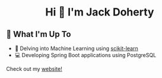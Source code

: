 <h1 align="center">Hi 👋 I'm Jack Doherty</h1>

## 🚀 What I'm Up To

- 🤖 Delving into Machine Learning using [scikit-learn](https://scikit-learn.org/)
- 💻 Developing Spring Boot applications using PostgreSQL

Check out my [website!](https://jtdportfolio.vercel.app/)
